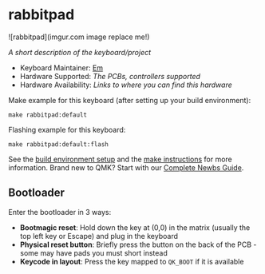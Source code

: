 # rabbitpad

![rabbitpad](imgur.com image replace me!)

*A short description of the keyboard/project*

* Keyboard Maintainer: [Em](https://github.com/information-fiend)
* Hardware Supported: *The PCBs, controllers supported*
* Hardware Availability: *Links to where you can find this hardware*

Make example for this keyboard (after setting up your build environment):

    make rabbitpad:default

Flashing example for this keyboard:

    make rabbitpad:default:flash

See the [build environment setup](https://docs.qmk.fm/#/getting_started_build_tools) and the [make instructions](https://docs.qmk.fm/#/getting_started_make_guide) for more information. Brand new to QMK? Start with our [Complete Newbs Guide](https://docs.qmk.fm/#/newbs).

## Bootloader

Enter the bootloader in 3 ways:

* **Bootmagic reset**: Hold down the key at (0,0) in the matrix (usually the top left key or Escape) and plug in the keyboard
* **Physical reset button**: Briefly press the button on the back of the PCB - some may have pads you must short instead
* **Keycode in layout**: Press the key mapped to `QK_BOOT` if it is available

